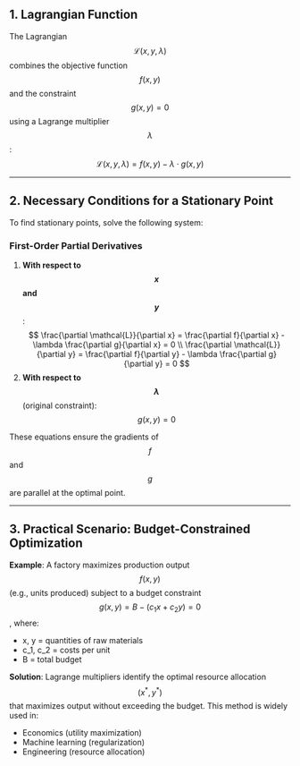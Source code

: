 ## 1. Lagrangian Function  
The Lagrangian $$\mathcal{L}(x, y, \lambda)$$ combines the objective function $$f(x, y)$$ and the constraint $$g(x, y) = 0$$ using a Lagrange multiplier $$\lambda$$:  
$$
\mathcal{L}(x, y, \lambda) = f(x, y) - \lambda \cdot g(x, y)
$$

---

## 2. Necessary Conditions for a Stationary Point  
To find stationary points, solve the following system:  

### First-Order Partial Derivatives  
1. **With respect to $$x$$ and $$y$$**:  
   $$
   \frac{\partial \mathcal{L}}{\partial x} = \frac{\partial f}{\partial x} - \lambda \frac{\partial g}{\partial x} = 0 \\  
   \frac{\partial \mathcal{L}}{\partial y} = \frac{\partial f}{\partial y} - \lambda \frac{\partial g}{\partial y} = 0
   $$  
2. **With respect to $$\lambda$$** (original constraint):  
   $$
   g(x, y) = 0
   $$  

These equations ensure the gradients of $$f$$ and $$g$$ are parallel at the optimal point.

---

## 3. Practical Scenario: Budget-Constrained Optimization  
**Example**: A factory maximizes production output $$f(x, y)$$ (e.g., units produced) subject to a budget constraint $$g(x, y) = B - (c_1 x + c_2 y) = 0$$, where:  

- x, y = quantities of raw materials  
- c_1, c_2 = costs per unit  
- B = total budget  

**Solution**: Lagrange multipliers identify the optimal resource allocation $$(x^*, y^*)$$ that maximizes output without exceeding the budget. This method is widely used in:  

- Economics (utility maximization)  
- Machine learning (regularization)  
- Engineering (resource allocation)  
